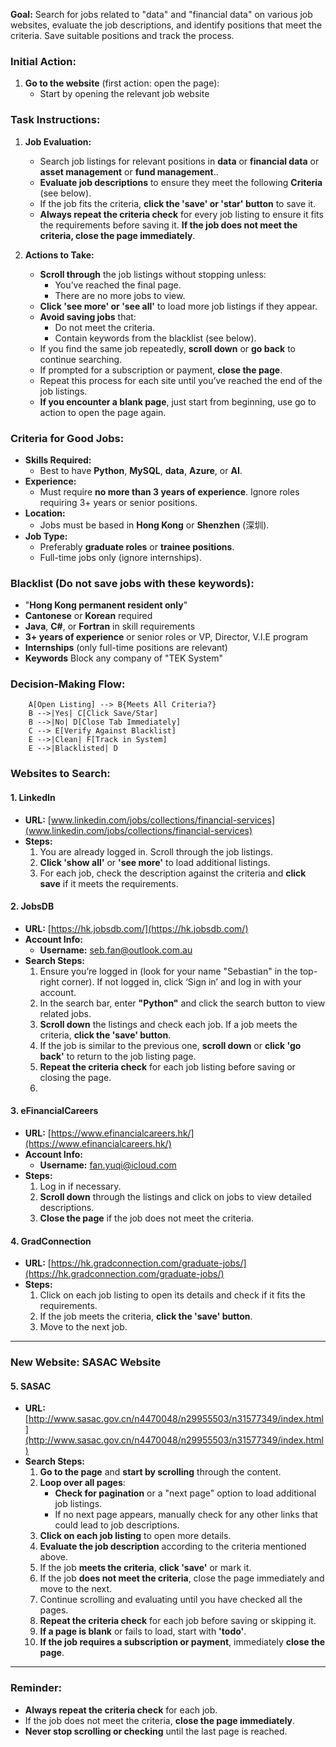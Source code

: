 **Goal:**
Search for jobs related to "data" and "financial data" on various job websites, evaluate the job descriptions, and identify positions that meet the criteria. Save suitable positions and track the process.

### Initial Action:
1. **Go to the website** (first action: open the page):
   - Start by opening the relevant job website

### Task Instructions:
1. **Job Evaluation:**
   - Search job listings for relevant positions in **data** or **financial data** or **asset management** or **fund management**..
   - **Evaluate job descriptions** to ensure they meet the following **Criteria** (see below).
   - If the job fits the criteria, **click the 'save' or 'star' button** to save it.
   - **Always repeat the criteria check** for every job listing to ensure it fits the requirements before saving it. **If the job does not meet the criteria, close the page immediately**.

2. **Actions to Take:**
   - **Scroll through** the job listings without stopping unless:
     - You’ve reached the final page.
     - There are no more jobs to view.
   - **Click 'see more' or 'see all'** to load more job listings if they appear.
   - **Avoid saving jobs** that:
     - Do not meet the criteria.
     - Contain keywords from the blacklist (see below).
   - If you find the same job repeatedly, **scroll down** or **go back** to continue searching.
   - If prompted for a subscription or payment, **close the page**.
   - Repeat this process for each site until you’ve reached the end of the job listings.
   - **If you encounter a blank page**, just start from beginning, use go to action to open the page again.

### Criteria for Good Jobs:
- **Skills Required:**
  - Best to have **Python**, **MySQL**, **data**, **Azure**, or **AI**.
- **Experience:**
  - Must require **no more than 3 years of experience**. Ignore roles requiring 3+ years or senior positions.
- **Location:**
  - Jobs must be based in **Hong Kong** or **Shenzhen** (深圳).
- **Job Type:**
  - Preferably **graduate roles** or **trainee positions**.
  - Full-time jobs only (ignore internships).

### Blacklist (Do not save jobs with these keywords):
- "**Hong Kong permanent resident only**"
- **Cantonese** or **Korean** required
- **Java**, **C#**, or **Fortran** in skill requirements
- **3+ years of experience** or senior roles or VP, Director, V.I.E program
- **Internships** (only full-time positions are relevant)
- **Keywords** Block any company of "TEK System"
### Decision-Making Flow:
```graph TD  
    A[Open Listing] --> B{Meets All Criteria?}  
    B -->|Yes| C[Click Save/Star]  
    B -->|No| D[Close Tab Immediately]  
    C --> E[Verify Against Blacklist]  
    E -->|Clean| F[Track in System]  
    E -->|Blacklisted| D  
```

### Websites to Search:


#### **1. LinkedIn**  
- **URL:** [www.linkedin.com/jobs/collections/financial-services](www.linkedin.com/jobs/collections/financial-services)  
- **Steps:**  
  1. You are already logged in. Scroll through the job listings.
  2. **Click 'show all'** or **'see more'** to load additional listings.
  3. For each job, check the description against the criteria and **click save** if it meets the requirements.


#### **2. JobsDB**  
- **URL:** [https://hk.jobsdb.com/](https://hk.jobsdb.com/)  
- **Account Info:**  
  - **Username:** seb.fan@outlook.com.au  
- **Search Steps:**  
  1. Ensure you’re logged in (look for your name "Sebastian" in the top-right corner). If not logged in, click ‘Sign in’ and log in with your account.
  2. In the search bar, enter **"Python"** and click the search button to view related jobs.
  3. **Scroll down** the listings and check each job. If a job meets the criteria, **click the 'save' button**.
  4. If the job is similar to the previous one, **scroll down** or **click 'go back'** to return to the job listing page.
  5. **Repeat the criteria check** for each job listing before saving or closing the page.
  6. 
#### **3. eFinancialCareers**  
- **URL:** [https://www.efinancialcareers.hk/](https://www.efinancialcareers.hk/)  
- **Account Info:**  
  - **Username:** fan.yuqi@icloud.com  
- **Steps:**  
  1. Log in if necessary.
  2. **Scroll down** through the listings and click on jobs to view detailed descriptions.
  3. **Close the page** if the job does not meet the criteria.
  
#### **4. GradConnection**  
- **URL:** [https://hk.gradconnection.com/graduate-jobs/](https://hk.gradconnection.com/graduate-jobs/)  
- **Steps:**  
  1. Click on each job listing to open its details and check if it fits the requirements.
  2. If the job meets the criteria, **click the 'save' button**.
  3. Move to the next job.

---

### New Website: **SASAC Website**

#### **5. SASAC**  
- **URL:** [http://www.sasac.gov.cn/n4470048/n29955503/n31577349/index.html](http://www.sasac.gov.cn/n4470048/n29955503/n31577349/index.html)  
- **Search Steps:**
  1. **Go to the page** and **start by scrolling** through the content.
  2. **Loop over all pages**:
     - **Check for pagination** or a "next page" option to load additional job listings.
     - If no next page appears, manually check for any other links that could lead to job descriptions.
  3. **Click on each job listing** to open more details.
  4. **Evaluate the job description** according to the criteria mentioned above.
  5. If the job **meets the criteria**, **click 'save'** or mark it.
  6. If the job **does not meet the criteria**, close the page immediately and move to the next.
  7. Continue scrolling and evaluating until you have checked all the pages.
  8. **Repeat the criteria check** for each job before saving or skipping it.
  9. **If a page is blank** or fails to load, start with **'todo'**.
  10. **If the job requires a subscription or payment**, immediately **close the page**.
  
---

### Reminder:
- **Always repeat the criteria check** for each job.
- If the job does not meet the criteria, **close the page immediately**.
- **Never stop scrolling or checking** until the last page is reached.
